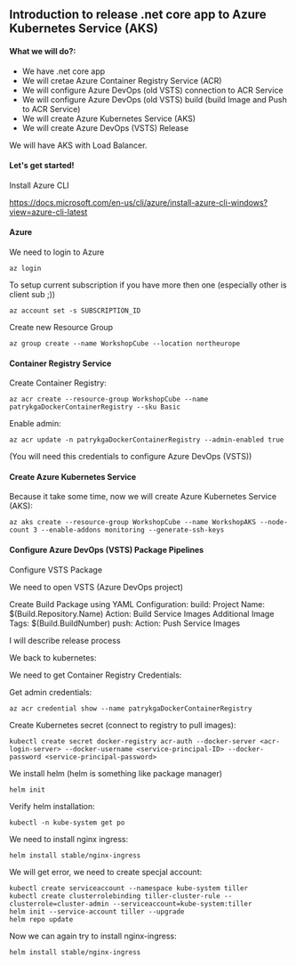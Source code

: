 ## Introduction to release .net core app to Azure Kubernetes Service (AKS)

#### What we will do?:
- We have .net core app
- We will cretae Azure Container Registry Service (ACR)
- We will configure Azure DevOps (old VSTS) connection to ACR Service
- We will configure Azure DevOps (old VSTS) build (build Image and Push to ACR Service)
- We will create Azure Kubernetes Service (AKS)
- We will create Azure DevOps (VSTS) Release

We will have AKS with Load Balancer.

#### Let's get started!

Install Azure CLI

https://docs.microsoft.com/en-us/cli/azure/install-azure-cli-windows?view=azure-cli-latest

#### Azure

We need to login to Azure
```
az login
```
To setup current subscription if you have more then one (especially other is client sub ;))
```
az account set -s SUBSCRIPTION_ID
```
Create new Resource Group
```
az group create --name WorkshopCube --location northeurope
```

#### Container Registry Service

Create  Container Registry:
```
az acr create --resource-group WorkshopCube --name patrykgaDockerContainerRegistry --sku Basic
```
Enable admin:
```
az acr update -n patrykgaDockerContainerRegistry --admin-enabled true
```

(You will need this credentials to configure Azure DevOps (VSTS))

#### Create Azure Kubernetes Service

Because it take some time, now we will create Azure Kubernetes Service (AKS):
```
az aks create --resource-group WorkshopCube --name WorkshopAKS --node-count 3 --enable-addons monitoring --generate-ssh-keys
```

#### Configure Azure DevOps (VSTS) Package Pipelines

Configure VSTS Package

We need to open VSTS (Azure DevOps project)

Create Build Package using YAML
Configuration:
build:
Project Name: $(Build.Repository.Name)
Action: Build Service Images
Additional Image Tags: $(Build.BuildNumber)
push:
Action: Push Service Images

I will describe release process

We back to kubernetes:

We need to get Container Registry Credentials:

Get admin credentials:
```
az acr credential show --name patrykgaDockerContainerRegistry
```

Create Kubernetes secret (connect to registry to pull images):

```
kubectl create secret docker-registry acr-auth --docker-server <acr-login-server> --docker-username <service-principal-ID> --docker-password <service-principal-password>
```

We install helm (helm is something like package manager)

```
helm init
```

Verify helm installation:

```
kubectl -n kube-system get po
```

We need to install nginx ingress:
```
helm install stable/nginx-ingress
```

We will get error, we need to create specjal account:
```
kubectl create serviceaccount --namespace kube-system tiller
kubectl create clusterrolebinding tiller-cluster-rule --clusterrole=cluster-admin --serviceaccount=kube-system:tiller
helm init --service-account tiller --upgrade
helm repo update
```

Now we can again try to install nginx-ingress:
```
helm install stable/nginx-ingress
```

